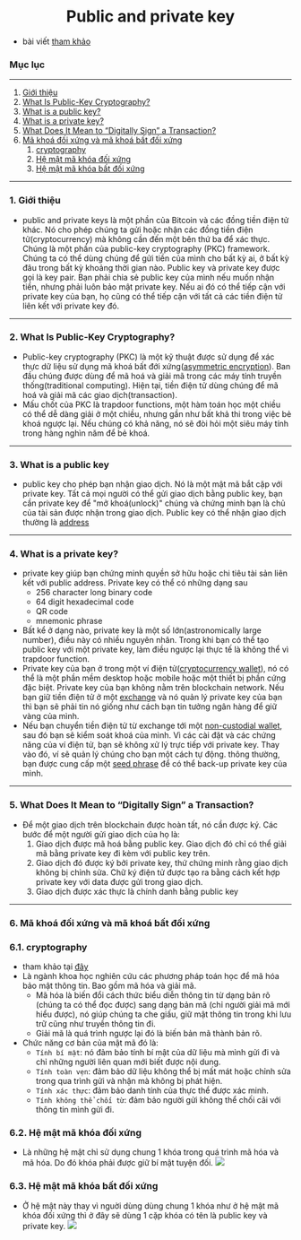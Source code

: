 <h1 align="center">
  Public and private key
</h1>

- bài viết [tham khảo](https://www.gemini.com/cryptopedia/public-private-keys-cryptography)

### Mục lục

---

1. [Giới thiệu](#section1)
2. [What Is Public-Key Cryptography?](#section2)
3. [What is a public key?](#section3)
4. [What is a private key?](#section4)
5. [What Does It Mean to “Digitally Sign” a Transaction?](#section5)
6. [Mã khoá đối xứng và mã khoá bất đối xứng](#section6)
   1. [cryptography](#section6_1)
   2. [Hệ mật mã khóa đối xứng](#section6_2)
   3. [Hệ mật mã khóa bất đối xứng](#section6_3)

---

### 1. Giới thiệu <a name="section1"></a>

- public and private keys là một phần của Bitcoin và các đồng tiền điện tử khác. Nó cho phép chúng ta gửi hoặc nhận các đồng tiền điện tử(cryptocurrency) mà không cần đến một bên thứ ba để xác thực. Chúng là một phần của public-key cryptography (PKC) framework. Chúng ta có thể dùng chúng để gửi tiền của mình cho bất kỳ ai, ở bất kỳ đâu trong bất kỳ khoảng thời gian nào. Public key và private key được gọi là key pair. Bạn phải chia sẻ public key của mình nếu muốn nhận tiền, nhưng phải luôn bảo mật private key. Nếu ai đó có thể tiếp cận với private key của bạn, họ cũng có thể tiếp cận với tất cả các tiền điện tử liên kết với private key đó.

---

### 2. What Is Public-Key Cryptography? <a name="section2"></a>

- Public-key cryptography (PKC) là một kỹ thuật được sử dụng để xác thực dữ liệu sử dụng mã khoá bất đới xứng([asymmetric encryption](https://www.gemini.com/cryptopedia/symmetric-vs-asymmetric-encryption)). Ban đầu chúng được dùng để mã hoá và giải mã trong các máy tính truyền thống(traditional computing). Hiện tại, tiền điện tử dùng chúng để mã hoá và giải mã các giao dịch(transaction).
- Mấu chốt của PKC là trapdoor functions, một hàm toán học một chiều có thể dễ dàng giải ở một chiều, nhưng gần như bất khả thi trong việc bẻ khoá ngược lại. Nếu chúng có khả năng, nó sẽ đòi hỏi một siêu máy tính trong hàng nghìn năm để bẻ khoá.

---

### 3. What is a public key <a name="section3"></a>

- public key cho phép bạn nhận giao dịch. Nó là một mật mã bắt cặp với private key. Tất cả mọi người có thể gửi giao dịch bằng public key, bạn cần private key để "mở khoá(unlock)" chúng và chứng minh bạn là chủ của tài sản được nhận trong giao dịch. Public key có thể nhận giao dịch thường là [address](https://www.gemini.com/cryptopedia/glossary#public-address)

---

### 4. What is a private key? <a name="section4"></a>

- private key giúp bạn chứng minh quyền sở hữu hoặc chi tiêu tài sản liên kết với public address. Private key có thể có những dạng sau
  - 256 character long binary code
  - 64 digit hexadecimal code
  - QR code
  - mnemonic phrase
- Bất kể ở dạng nào, private key là một số lớn(astronomically large number), điều này có nhiều nguyên nhân. Trong khi bạn có thể tạo public key với một private key, làm điều ngược lại thực tế là không thể vì trapdoor function.
- Private key của bạn ở trong một ví điện tử([cryptocurrency wallet](https://www.gemini.com/cryptopedia/crypto-wallet-types)), nó có thể là một phần mềm desktop hoặc mobile hoặc một thiết bị phần cứng đặc biệt. Private key của bạn không nằm trên blockchain network. Nếu bạn giữ tiền điện tử ở một [exchange](https://www.gemini.com/cryptopedia/what-is-a-crypto-exchange) và nó quản lý private key của bạn thì bạn sẽ phải tin nó giống như cách bạn tin tưởng ngân hàng để giữ vàng của mình.
- Nếu bạn chuyển tiền điện tử từ exchange tới một [non-custodial wallet](https://www.gemini.com/cryptopedia/crypto-wallets-custodial-vs-noncustodial), sau đó bạn sẽ kiểm soát khoá của mình. Vì các cài đặt và các chứng năng của ví điện tử, bạn sẽ không xử lý trực tiếp với private key. Thay vào đó, ví sẽ quản lý chúng cho bạn một cách tự động. thông thường, bạn được cung cấp một [seed phrase](https://www.gemini.com/cryptopedia/glossary#seed-phrase) để có thể back-up private key của mình.

---

### 5. What Does It Mean to “Digitally Sign” a Transaction? <a name="section5"></a>

- Để một giao dịch trên blockchain được hoàn tất, nó cần được ký. Các bước để một người gửi giao dịch của họ là:
  1. Giao dịch được mã hoá bằng public key. Giao dịch đó chỉ có thể giải mã bằng private key đi kèm với public key trên.
  2. Giao dịch đó được ký bởi private key, thứ chứng minh rằng giao dịch không bị chỉnh sửa. Chữ ký điện tử được tạo ra bằng cách kết hợp private key với data được gửi trong giao dịch.
  3. Giao dịch được xác thực là chính danh bằng public key

---

### 6. Mã khoá đối xứng và mã khoá bất đối xứng <a name="section6"></a>

### 6.1. cryptography <a name="section6_1"></a>

- tham khảo tại [đây](https://viblo.asia/p/khai-niem-co-ban-ve-he-mat-ma-hoa-khoa-doi-xung-va-bat-doi-xung-jvElao3dKkw)
- Là ngành khoa học nghiên cứu các phương pháp toán học để mã hóa bảo mật thông tin. Bao gồm mã hóa và giải mã.
  - Mã hóa là biến đổi cách thức biểu diễn thông tin từ dạng bản rõ (chúng ta có thể đọc được) sang dạng bản mã (chỉ người giải mã mới hiểu được), nó giúp chúng ta che giấu, giữ mật thông tin trong khi lưu trữ cũng như truyền thông tin đi.
  - Giải mã là quá trình ngược lại đó là biến bản mã thành bản rõ.
- Chức năng cơ bản của mật mã đó là:
  - `Tính bí mật`: nó đảm bảo tính bí mật của dữ liệu mà mình gửi đi và chỉ những người liên quan mới biết được nội dung.
  - `Tính toàn vẹn`: đảm bảo dữ liệu không thể bị mất mát hoặc chỉnh sửa trong qua trình gửi và nhận mà không bị phát hiện.
  - `Tính xác thực`: đảm bảo danh tính của thực thể được xác minh.
  - `Tính không thể chối từ`: đảm bảo người gửi không thể chối cãi với thông tin mình gửi đi.

### 6.2. Hệ mật mã khóa đối xứng <a name="section6_2"></a>

- Là những hệ mật chỉ sử dụng chung 1 khóa trong quá trình mã hóa và mã hóa. Do đó khóa phải được giữ bí mật tuyện đối.
  <image src="./doi_xung.webp" />

### 6.3. Hệ mật mã khóa bất đối xứng <a name="section6_3"></a>

- Ở hệ mật này thay vì nguời dùng dùng chung 1 khóa như ở hệ mật mã khóa đối xứng thì ở đây sẽ dùng 1 cặp khóa có tên là public key và private key.
  <image src="./bat_doi_xung.webp" />
